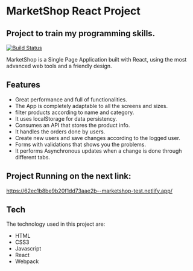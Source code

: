 # MarketShop React Project
## Project to train my programming skills.

[![Build Status](https://travis-ci.org/joemccann/dillinger.svg?branch=master)](https://travis-ci.org/joemccann/dillinger)

MarketShop is a Single Page Application built with React, using the most advanced web tools and a friendly design.

## Features

- Great performance and full of functionalities.
- The App is completely adaptable to all the screens and sizes.
- filter products according to name and category.
- It uses localStorage for data persistency.
- Consumes an API that stores the product info.
- It handles the orders done by users.
- Create new users and save changes according to the logged user.
- Forms with validations that shows you the problems.
- It performs Asynchronous updates when a change is done through different tabs.

## Project Running on the next link:

https://62ec1b8be9b20f1dd73aae2b--marketshop-test.netlify.app/

## Tech

The technology used in this project are:

- HTML
- CSS3
- Javascript
- React
- Webpack
